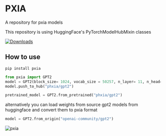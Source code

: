 # PXIA
A repository for pxia models 

This repository is using HuggingFace's PyTorchModelHubMixin classes

[![Downloads](https://static.pepy.tech/badge/pxia)](https://pepy.tech/project/pxia)

## How to use

```
pip install pxia
```

```python
from pxia import GPT2
model = GPT2(block_size= 1024, vocab_size = 50257, n_layer= 11, n_head= 12, n_embed = 768) # or use default parameters
model.push_to_hub("phxia/gpt2")

pretrained_model = GPT2.from_pretrained("phxia/gpt2")
```

alternatively you can load weights from source gpt2 models from huggingface and convert them to pxia format

```python
model = GPT2.from_origin("openai-community/gpt2")
```

![pxia](https://github.com/not-lain/pxia/blob/main/logo.png?raw=true)